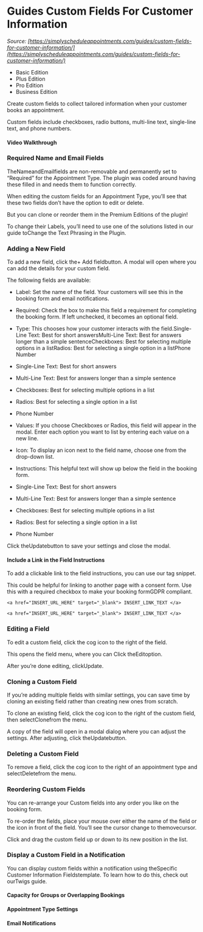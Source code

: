 # Guides Custom Fields For Customer Information


*Source: [https://simplyscheduleappointments.com/guides/custom-fields-for-customer-information/](https://simplyscheduleappointments.com/guides/custom-fields-for-customer-information/)*

- Basic Edition
- Plus Edition
- Pro Edition
- Business Edition

Create custom fields to collect tailored information when your customer books an appointment.

Custom fields include checkboxes, radio buttons, multi-line text, single-line text, and phone numbers.

#### Video Walkthrough

### Required Name and Email Fields

TheNameandEmailfields are non-removable and permanently set to “Required” for the Appointment Type. The plugin was coded around having these filled in and needs them to function correctly.

When editing the custom fields for an Appointment Type, you’ll see that these two fields don’t have the option to edit or delete.

But you can clone or reorder them in the Premium Editions of the plugin!

To change their Labels, you’ll need to use one of the solutions listed in our guide toChange the Text Phrasing in the Plugin.

### Adding a New Field

To add a new field, click the+ Add fieldbutton. A modal will open where you can add the details for your custom field.

The following fields are available:

- Label: Set the name of the field. Your customers will see this in the booking form and email notifications.
- Required: Check the box to make this field a requirement for completing the booking form. If left unchecked, it becomes an optional field.
- Type: This chooses how your customer interacts with the field.Single-Line Text: Best for short answersMulti-Line Text: Best for answers longer than a simple sentenceCheckboxes: Best for selecting multiple options in a listRadios: Best for selecting a single option in a listPhone Number
- Single-Line Text: Best for short answers
- Multi-Line Text: Best for answers longer than a simple sentence
- Checkboxes: Best for selecting multiple options in a list
- Radios: Best for selecting a single option in a list
- Phone Number
- Values: If you choose Checkboxes or Radios, this field will appear in the modal. Enter each option you want to list by entering each value on a new line.
- Icon: To display an icon next to the field name, choose one from the drop-down list.
- Instructions: This helpful text will show up below the field in the booking form.

- Single-Line Text: Best for short answers
- Multi-Line Text: Best for answers longer than a simple sentence
- Checkboxes: Best for selecting multiple options in a list
- Radios: Best for selecting a single option in a list
- Phone Number

Click theUpdatebutton to save your settings and close the modal.

#### Include a Link in the Field Instructions

To add a clickable link to the field instructions, you can use our <a> tag snippet.

This could be helpful for linking to another page with a consent form. Use this with a required checkbox to make your booking formGDPR compliant.

```
<a href="INSERT_URL_HERE" target="_blank"> INSERT_LINK_TEXT </a>
```

`<a href="INSERT_URL_HERE" target="_blank"> INSERT_LINK_TEXT </a>`

### Editing a Field

To edit a custom field, click the cog icon to the right of the field.

This opens the field menu, where you can Click theEditoption.

After you’re done editing, clickUpdate.

### Cloning a Custom Field

If you’re adding multiple fields with similar settings, you can save time by cloning an existing field rather than creating new ones from scratch.

To clone an existing field, click the cog icon to the right of the custom field, then selectClonefrom the menu.

A copy of the field will open in a modal dialog where you can adjust the settings. After adjusting, click theUpdatebutton.

### Deleting a Custom Field

To remove a field, click the cog icon to the right of an appointment type and selectDeletefrom the menu.

### Reordering Custom Fields

You can re-arrange your Custom fields into any order you like on the booking form.

To re-order the fields, place your mouse over either the name of the field or the icon in front of the field. You’ll see the cursor change to themovecursor.

Click and drag the custom field up or down to its new position in the list.

### Display a Custom Field in a Notification

You can display custom fields within a notification using theSpecific Customer Information Fieldstemplate. To learn how to do this, check out ourTwigs guide.

#### Capacity for Groups or Overlapping Bookings

#### Appointment Type Settings

#### Email Notifications
